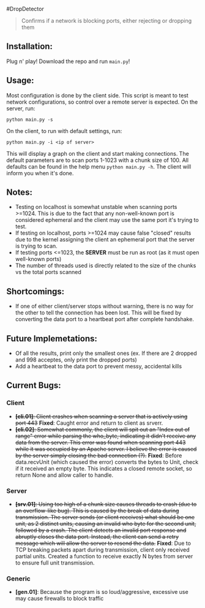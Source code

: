 #DropDetector
> Confirms if a network is blocking ports, either rejecting or dropping them

## Installation:
Plug n' play! Download the repo and run `main.py`!

## Usage:
Most configuration is done by the client side. This script is meant to test network configurations, so control over a remote server is expected.
On the server, run:
```
python main.py -s
```
On the client, to run with default settings, run:
```
python main.py -i <ip of server>
```
This will display a graph on the client and start making connections. The default parameters are to scan ports 1-1023 with a chunk size of 100. All defaults can be found in the help menu `python main.py -h`. The client will inform you when it's done.

## Notes:
- Testing on localhost is somewhat unstable when scanning ports >=1024. This is due to the fact that any non-well-known port is considered ephemeral and the client may use the same port it's trying to test.
- If testing on localhost, ports >=1024 may cause false "closed" results due to the kernel assigning the client an ephemeral port that the server is trying to scan.
- If testing ports <=1023, the **SERVER** must be run as root (as it must open well-known ports)
- The number of threads used is directly related to the size of the chunks vs the total ports scanned

## Shortcomings:
- If one of either client/server stops without warning, there is no way for the other to tell the connection has been lost. This will be fixed by converting the data port to a heartbeat port after complete handshake.

## Future Implemetations:
- Of all the results, print only the smallest ones (ex. If there are 2 dropped and 998 acceptes, only print the dropped ports)
- Add a heartbeat to the data port to prevent messy, accidental kills

## Current Bugs:

### Client
- ~~**[cli.01]**: Client crashes when scanning a server that is actively using port 443~~ **Fixed**: Caught error and return to client as srverr.
- ~~**[cli.02]**: Somewhat commonly, the client will spit out an "Index out of range" error while parsing the who_byte, indicating it didn't receive any data from the server. This error was found when scanning port 443 while it was occupied by an Apache server. I believe the error is caused by the server simply closing the bad connection (?).~~ **Fixed**: Before data.recvUnit (which caused the error) converts the bytes to Unit, check if it received an empty byte. This indicates a closed remote socket, so return None and allow caller to handle.

### Server
- ~~**[srv.01]**: Using too high of a chunk size causes threads to crash (due to an overflow-like bug). This is caused by the break of data during transmission. The server sends (or client receives) what should be one unit, as 2 distinct units, causing an invalid who byte for the second unit, followed by a crash. The client detects an invalid port response and abruptly closes the data port. Instead, the client can send a retry message which will allow the server to resend the data.~~ **Fixed**: Due to TCP breaking packets apart during transmission, client only received partial units. Created a function to receive exactly N bytes from server to ensure full unit transmission.

### Generic
- **[gen.01]**: Because the program is so loud/aggressive, excessive use may cause firewalls to block traffic
